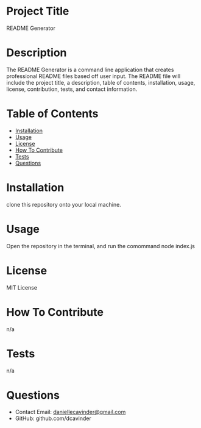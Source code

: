 # Project Title
README Generator

# Description
The README Generator is a command line application that creates professional README files based off user input. The README file will include the project title, a description, table of contents, installation, usage, license, contribution, tests, and contact information. 

# Table of Contents 
* [Installation](#-Installation)
* [Usage](#-Usage)
* [License](#-License)
* [How To Contribute](#-How-To-Contribute)
* [Tests](#-Tests)
* [Questions](#-Questions)
    
# Installation
clone this repository onto your local machine.
# Usage
Open the repository in the terminal, and run the comommand  node  index.js
# License 
MIT License 
# How To Contribute
n/a
# Tests
n/a
# Questions 
* Contact Email: daniellecavinder@gmail.com
* GitHub: github.com/dcavinder